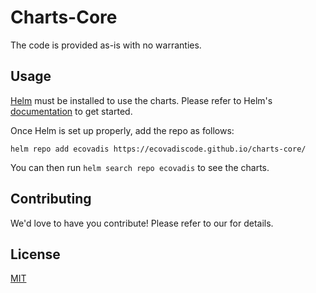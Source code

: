# Charts-Core

The code is provided as-is with no warranties.

## Usage

[Helm](https://helm.sh) must be installed to use the charts.
Please refer to Helm's [documentation](https://helm.sh/docs/) to get started.

Once Helm is set up properly, add the repo as follows:

```console
helm repo add ecovadis https://ecovadiscode.github.io/charts-core/
```

You can then run `helm search repo ecovadis` to see the charts.



## Contributing

<!-- Keep full URL links to repo files because this README syncs from main to gh-pages.  -->
We'd love to have you contribute! Please refer to our  for details.

## License

<!-- Keep full URL links to repo files because this README syncs from main to gh-pages.  -->
[MIT](https://github.com/git/git-scm.com/blob/main/MIT-LICENSE.txt)